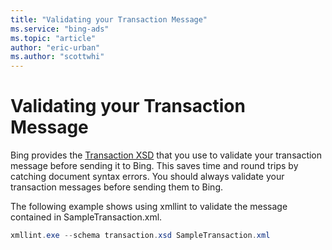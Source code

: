 ```yaml
---
title: "Validating your Transaction Message"
ms.service: "bing-ads"
ms.topic: "article"
author: "eric-urban"
ms.author: "scottwhi"
---
```

# Validating your Transaction Message
Bing provides the [Transaction XSD](https://bhacstatic.blob.core.windows.net/schemas/transaction.xsd) that you use to validate your transaction message before sending it to Bing. This saves time and round trips by catching document syntax errors. You should always validate your transaction messages before sending them to Bing.

The following example shows using xmllint to validate the message contained in SampleTransaction.xml.

```powershell
xmllint.exe --schema transaction.xsd SampleTransaction.xml
```
